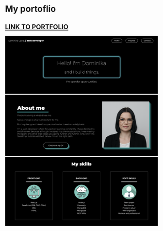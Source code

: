 # My portoflio

## [LINK TO PORTFOLIO](https://d-lipka-portfolio.netlify.app)

<img width="900" alt="portfolio" src="./public/p1.png">
<img width="900" alt="portfolio" src="./public/p2.png">
<img width="900" alt="portfolio" src="./public/p3.png">